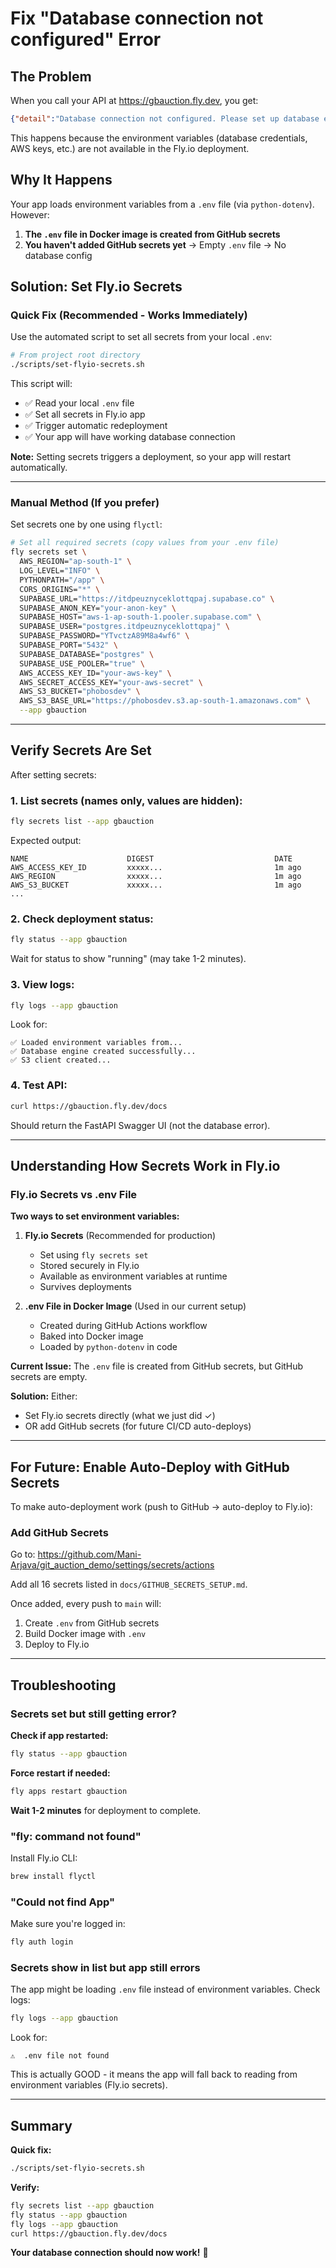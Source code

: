 # Fix "Database connection not configured" Error

## The Problem

When you call your API at https://gbauction.fly.dev, you get:
```json
{"detail":"Database connection not configured. Please set up database environment variables."}
```

This happens because the environment variables (database credentials, AWS keys, etc.) are not available in the Fly.io deployment.

## Why It Happens

Your app loads environment variables from a `.env` file (via `python-dotenv`). However:

1. **The `.env` file in Docker image is created from GitHub secrets**
2. **You haven't added GitHub secrets yet** → Empty `.env` file → No database config

## Solution: Set Fly.io Secrets

### Quick Fix (Recommended - Works Immediately)

Use the automated script to set all secrets from your local `.env`:

```bash
# From project root directory
./scripts/set-flyio-secrets.sh
```

This script will:
- ✅ Read your local `.env` file
- ✅ Set all secrets in Fly.io app
- ✅ Trigger automatic redeployment
- ✅ Your app will have working database connection

**Note:** Setting secrets triggers a deployment, so your app will restart automatically.

---

### Manual Method (If you prefer)

Set secrets one by one using `flyctl`:

```bash
# Set all required secrets (copy values from your .env file)
fly secrets set \
  AWS_REGION="ap-south-1" \
  LOG_LEVEL="INFO" \
  PYTHONPATH="/app" \
  CORS_ORIGINS="*" \
  SUPABASE_URL="https://itdpeuznyceklottqpaj.supabase.co" \
  SUPABASE_ANON_KEY="your-anon-key" \
  SUPABASE_HOST="aws-1-ap-south-1.pooler.supabase.com" \
  SUPABASE_USER="postgres.itdpeuznyceklottqpaj" \
  SUPABASE_PASSWORD="YTvctzA89M8a4wf6" \
  SUPABASE_PORT="5432" \
  SUPABASE_DATABASE="postgres" \
  SUPABASE_USE_POOLER="true" \
  AWS_ACCESS_KEY_ID="your-aws-key" \
  AWS_SECRET_ACCESS_KEY="your-aws-secret" \
  AWS_S3_BUCKET="phobosdev" \
  AWS_S3_BASE_URL="https://phobosdev.s3.ap-south-1.amazonaws.com" \
  --app gbauction
```

---

## Verify Secrets Are Set

After setting secrets:

### 1. List secrets (names only, values are hidden):
```bash
fly secrets list --app gbauction
```

Expected output:
```
NAME                      DIGEST                           DATE
AWS_ACCESS_KEY_ID         xxxxx...                         1m ago
AWS_REGION                xxxxx...                         1m ago
AWS_S3_BUCKET             xxxxx...                         1m ago
...
```

### 2. Check deployment status:
```bash
fly status --app gbauction
```

Wait for status to show "running" (may take 1-2 minutes).

### 3. View logs:
```bash
fly logs --app gbauction
```

Look for:
```
✅ Loaded environment variables from...
✅ Database engine created successfully...
✅ S3 client created...
```

### 4. Test API:
```bash
curl https://gbauction.fly.dev/docs
```

Should return the FastAPI Swagger UI (not the database error).

---

## Understanding How Secrets Work in Fly.io

### Fly.io Secrets vs .env File

**Two ways to set environment variables:**

1. **Fly.io Secrets** (Recommended for production)
   - Set using `fly secrets set`
   - Stored securely in Fly.io
   - Available as environment variables at runtime
   - Survives deployments

2. **.env File in Docker Image** (Used in our current setup)
   - Created during GitHub Actions workflow
   - Baked into Docker image
   - Loaded by `python-dotenv` in code

**Current Issue:** The `.env` file is created from GitHub secrets, but GitHub secrets are empty.

**Solution:** Either:
- Set Fly.io secrets directly (what we just did ✓)
- OR add GitHub secrets (for future CI/CD auto-deploys)

---

## For Future: Enable Auto-Deploy with GitHub Secrets

To make auto-deployment work (push to GitHub → auto-deploy to Fly.io):

### Add GitHub Secrets

Go to: https://github.com/Mani-Arjava/git_auction_demo/settings/secrets/actions

Add all 16 secrets listed in `docs/GITHUB_SECRETS_SETUP.md`.

Once added, every push to `main` will:
1. Create `.env` from GitHub secrets
2. Build Docker image with `.env`
3. Deploy to Fly.io

---

## Troubleshooting

### Secrets set but still getting error?

**Check if app restarted:**
```bash
fly status --app gbauction
```

**Force restart if needed:**
```bash
fly apps restart gbauction
```

**Wait 1-2 minutes** for deployment to complete.

### "fly: command not found"

Install Fly.io CLI:
```bash
brew install flyctl
```

### "Could not find App"

Make sure you're logged in:
```bash
fly auth login
```

### Secrets show in list but app still errors

The app might be loading `.env` file instead of environment variables. Check logs:
```bash
fly logs --app gbauction
```

Look for:
```
⚠️  .env file not found
```

This is actually GOOD - it means the app will fall back to reading from environment variables (Fly.io secrets).

---

## Summary

**Quick fix:**
```bash
./scripts/set-flyio-secrets.sh
```

**Verify:**
```bash
fly secrets list --app gbauction
fly status --app gbauction
fly logs --app gbauction
curl https://gbauction.fly.dev/docs
```

**Your database connection should now work!** 🎉
